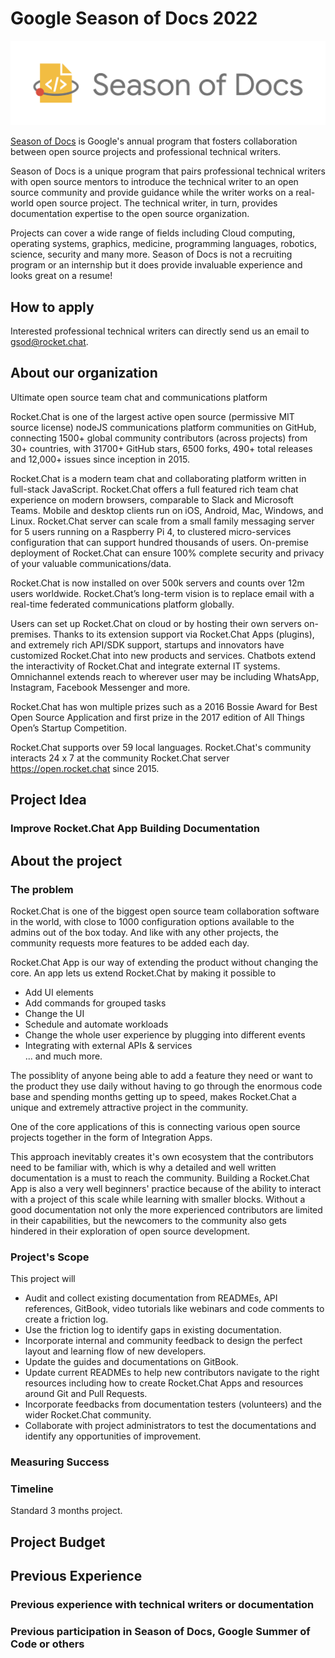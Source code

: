 # Google Season of Docs 2022

[![Google Season of Docs 2019](https://github.com/Sing-Li/bbug/raw/master/images/gsodlogo.png)](https://developers.google.com/season-of-docs/)

[Season of Docs](https://g.co/seasonofdocs) is Google's annual program that fosters collaboration between open source projects and professional technical writers.&#x20;

Season of Docs is a unique program that pairs professional technical writers with open source mentors to introduce the technical writer to an open source community and provide guidance while the writer works on a real-world open source project. The technical writer, in turn, provides documentation expertise to the open source organization.

Projects can cover a wide range of fields including Cloud computing, operating systems, graphics, medicine, programming languages, robotics, science, security and many more. Season of Docs is not a recruiting program or an internship but it does provide invaluable experience and looks great on a resume!

## How to apply

Interested professional technical writers can directly send us an email to [gsod@rocket.chat](mailto:gsod@rocket.chat).&#x20;

## About our organization

Ultimate open source team chat and communications platform

Rocket.Chat is one of the largest active open source (permissive MIT source license) nodeJS communications platform communities on GitHub, connecting 1500+ global community contributors (across projects) from 30+ countries, with 31700+ GitHub stars, 6500 forks, 490+ total releases and 12,000+ issues since inception in 2015.

Rocket.Chat is a modern team chat and collaborating platform written in full-stack JavaScript. Rocket.Chat offers a full featured rich team chat experience on modern browsers, comparable to Slack and Microsoft Teams. Mobile and desktop clients run on iOS, Android, Mac, Windows, and Linux. Rocket.Chat server can scale from a small family messaging server for 5 users running on a Raspberry Pi 4, to clustered micro-services configuration that can support hundred thousands of users. On-premise deployment of Rocket.Chat can ensure 100% complete security and privacy of your valuable communications/data.

Rocket.Chat is now installed on over 500k servers and counts over 12m users worldwide. Rocket.Chat’s long-term vision is to replace email with a real-time federated communications platform globally.

Users can set up Rocket.Chat on cloud or by hosting their own servers on-premises. Thanks to its extension support via Rocket.Chat Apps (plugins), and extremely rich API/SDK support, startups and innovators have customized Rocket.Chat into new products and services. Chatbots extend the interactivity of Rocket.Chat and integrate external IT systems. Omnichannel extends reach to wherever user may be including WhatsApp, Instagram, Facebook Messenger and more.

Rocket.Chat has won multiple prizes such as a 2016 Bossie Award for Best Open Source Application and first prize in the 2017 edition of All Things Open’s Startup Competition.

Rocket.Chat supports over 59 local languages. Rocket.Chat's community interacts 24 x 7 at the community Rocket.Chat server https://open.rocket.chat since 2015.

## Project Idea

### Improve Rocket.Chat App Building Documentation

## About the project

### The problem

Rocket.Chat is one of the biggest open source team collaboration software in the world, with close to 1000 configuration options available to the admins out of the box today. And like with any other projects, the community requests more features to be added each day.&#x20;

Rocket.Chat App is our way of extending the product without changing the core. An app lets us extend Rocket.Chat by making it possible to&#x20;

* Add UI elements
* Add commands for grouped tasks
* Change the UI
* Schedule and automate workloads
* Change the whole user experience by plugging into different events
* Integrating with external APIs & services \
  &#x20;    ... and much more.&#x20;

The possiblity of anyone being able to add a feature they need or want to the product they use daily without having to go through the enormous code base and spending months getting up to speed, makes Rocket.Chat a unique and extremely attractive project in the community.

One of the core applications of this is connecting various open source projects together in the form of Integration Apps.&#x20;

This approach inevitably creates it's own ecosystem that the contributors need to be familiar with, which is why a detailed and well written documentation is a must to reach the community. Building a Rocket.Chat App is also a very well beginners' practice because of the ability to interact with a project of this scale while learning with smaller blocks. Without a good documentation not only the more experienced contributors are limited in their capabilities, but the newcomers to the community also gets hindered in their exploration of open source development.

### Project's Scope

This project will

* Audit and collect existing documentation from READMEs, API references, GitBook, video tutorials like webinars and code comments to create a friction log.
* Use the friction log to identify gaps in existing documentation.
* Incorporate internal and community feedback to design the perfect layout and learning flow of new developers.&#x20;
* Update the guides and documentations on GitBook.
* Update current READMEs to help new contributors navigate to the right resources including how to create Rocket.Chat Apps and resources around Git and Pull Requests.
* Incorporate feedbacks from documentation testers (volunteers) and the wider Rocket.Chat community.
* Collaborate with project administrators to test the documentations and identify any opportunities of improvement.

### Measuring Success

### Timeline

Standard 3 months project.

## Project Budget

## Previous Experience

### Previous experience with technical writers or documentation

### Previous participation in Season of Docs, Google Summer of Code or others
